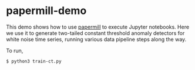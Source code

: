 # papermill-demo

This demo shows how to use
[papermill](https://github.com/nteract/papermill) to execute Jupyter
notebooks. Here we use it to generate two-tailed constant threshold
anomaly detectors for white noise time series, running various data
pipeline steps along the way.

To run,

```
$ python3 train-ct.py
```
